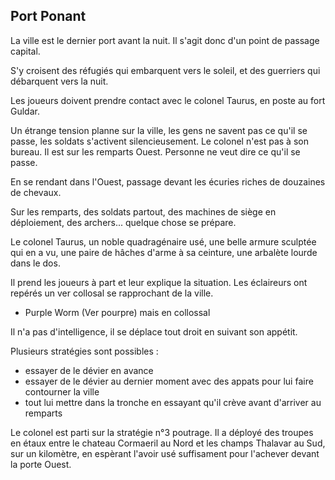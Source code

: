 Port Ponant
-----------


La ville est le dernier port avant la nuit. Il s'agit donc d'un point de passage capital.

S'y croisent des réfugiés qui embarquent vers le soleil, et des guerriers qui débarquent vers la nuit.

Les joueurs doivent prendre contact avec le colonel Taurus, en poste au fort Guldar.

Un étrange tension planne sur la ville, les gens ne savent pas ce qu'il se passe, les soldats s'activent silencieusement. Le colonel n'est pas à son bureau. Il est sur les remparts Ouest. Personne ne veut dire ce qu'il se passe.

En se rendant dans l'Ouest, passage devant les écuries riches de douzaines de chevaux.

Sur les remparts, des soldats partout, des machines de siège en déploiement, des archers... quelque chose se prépare.

Le colonel Taurus, un noble quadragénaire usé, une belle armure sculptée qui en a vu, une paire de hâches d'arme à sa ceinture, une arbalète lourde dans le dos.

Il prend les joueurs à part et leur explique la situation. Les éclaireurs ont repérés un ver collosal se rapprochant de la ville.

* Purple Worm (Ver pourpre) mais en collossal

Il n'a pas d'intelligence, il se déplace tout droit en suivant son appétit.

Plusieurs stratégies sont possibles :
 * essayer de le dévier en avance
 * essayer de le dévier au dernier moment avec des appats pour lui faire contourner la ville
 * tout lui mettre dans la tronche en essayant qu'il crève avant d'arriver au remparts
 
Le colonel est parti sur la stratégie n°3 poutrage. Il a déployé des troupes en étaux entre le chateau Cormaeril au Nord et les champs Thalavar au Sud, sur un kilomètre, en espèrant l'avoir usé suffisament pour l'achever devant la porte Ouest.



